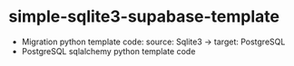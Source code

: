 # simple-sqlite3-supabase-template

- Migration python template code: source: Sqlite3 -> target: PostgreSQL
- PostgreSQL sqlalchemy python template code

